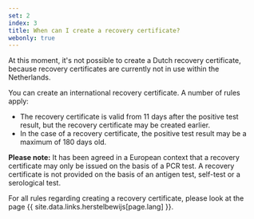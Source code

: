 ```yaml
---
set: 2
index: 3
title: When can I create a recovery certificate?
webonly: true
---
```

At this moment, it's not possible to create a Dutch recovery certificate, because recovery certificates are currently not in use within the Netherlands.

You can create an international recovery certificate. A number of rules apply:

- The recovery certificate is valid from 11 days after the positive test result, but the recovery certificate may be created earlier.
- In the case of a recovery certificate, the positive test result may be a maximum of 180 days old.

**Please note:** It has been agreed in a European context that a recovery certificate may only be issued on the basis of a PCR test. A recovery certificate is not provided on the basis of an antigen test, self-test or a serological test. 

For all rules regarding creating a recovery certificate, please look at the page {{ site.data.links.herstelbewijs[page.lang] }}.
